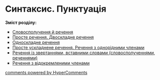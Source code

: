 <div id="hypercomments_widget" class="js-hypercomments-widget invisible"></div>

# Синтаксис. Пунктуація

<p><b>Зміст розділу:</b></p>
<ul type="square">
<li><a href="http://ukrmon59.ed-era.com/4/slovospoluchennya_rechennya.html">Словосполучення й речення</a></li>
<li><a href="http://ukrmon59.ed-era.com/4/proste_dvoskladne_rechennya.html">Просте речення. Двоскладне речення</a></li>
<li><a href="http://ukrmon59.ed-era.com/4/odnoskladne_rechennya.html">Односкладне речення</a></li>
<li><a href="http://ukrmon59.ed-era.com/4/proste_uskladnene_rechennya_odnoridni_chleny_rechennya.html">Просте ускладнене речення. Речення з однорідними членами</a></li>
<li><a href="http://ukrmon59.ed-era.com/4/rechennya_iz_zvertennyamy_vstavnumy_slovamy.html">Речення із звертаннями, вставними словами (словосполученнями, реченнями)</a></li>
<li><a href="http://ukrmon59.ed-era.com/4/rechennya_z_vidokremlenumy_chlenamy.html">Речення з відокремленими членами</a></li>
</ul>

<div class="js-hypercomments-container">
<a href="http://hypercomments.com" class="hc-link" title="comments widget">comments powered by HyperComments</a>
</div>